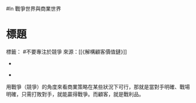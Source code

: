 #ln 戰爭世界與商業世界
# 標題
標籤： #不要專注於競爭 
來源：[[《解構顧客價值鏈》]]

-

>

-

用戰爭（競爭）的角度來看商業策略在某些狀況下可行，那就是當對手明確、戰場明確，只需打敗對手，就能贏得戰爭。而顧客，就是戰利品。